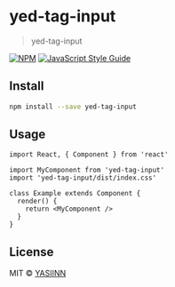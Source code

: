 # yed-tag-input

> yed-tag-input

[![NPM](https://img.shields.io/npm/v/yed-tag-input.svg)](https://www.npmjs.com/package/yed-tag-input) [![JavaScript Style Guide](https://img.shields.io/badge/code_style-standard-brightgreen.svg)](https://standardjs.com)

## Install

```bash
npm install --save yed-tag-input
```

## Usage

```tsx
import React, { Component } from 'react'

import MyComponent from 'yed-tag-input'
import 'yed-tag-input/dist/index.css'

class Example extends Component {
  render() {
    return <MyComponent />
  }
}
```

## License

MIT © [YASIINN](https://github.com/YASIINN)
